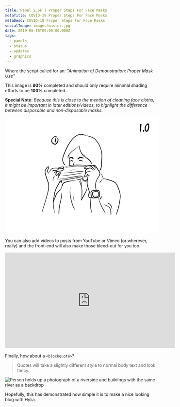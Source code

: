 ```yaml
---
title: Panel 2.6F | Proper Steps For Face Masks
metaTitle: COVID-19 Proper Steps For Face Masks
metaDesc: COVID-19 Proper Steps For Face Masks
socialImage: images/master.jpg
date: 2019-06-18T00:00:00.000Z
tags:
  - panels
  - status
  - updates
  - graphics
---
```

Where the script called for an: *"Animation of Demonstration: Proper Mask Use"*

This image is **90%** completed and should only require minimal shading efforts to be **100%** completed. 

**Special Note:** *Because this is close to the mention of cleaning face cloths, it might be important in later editions/videos, to highlight the difference between disposable and non-disposable masks.*

![The top of a grey concrete building with a blue sky in the background](images/2.6f_facemaskdemo.gif "Brutalism at its finest. Photo by Artificial Photography on Unsplash.")

You can also add videos to posts from YouTube or Vimeo (or wherever, really) and the front-end will also make those bleed-out for you too.

<iframe width="560" height="315" src="https://www.youtube.com/embed/_38JDGnr0vA" frameborder="0" allow="accelerometer; autoplay; encrypted-media; gyroscope; picture-in-picture" allowfullscreen></iframe>

Finally, how about a `<blockquote>`?

> Quotes will take a slightly different style to normal body text and look fancy.

![Person holds up a photograph of a riverside and buildings with the same river as a backdrop](/images/demo-image-2.jpg "Remember, if you want a figure and caption, add a 'title' attribute to image in the body field — Photo by Kharytonova Antonina on Unsplash.")

Hopefully, this has demonstrated how simple it is to make a nice looking blog with Hylia.